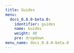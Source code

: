 ```yaml
---
title: Guides
menu:
  docs_0.8.0-beta.0:
    identifier: guides
    name: Guides
    weight: 40
    pre: dropdown
menu_name: docs_0.8.0-beta.0
---
```


